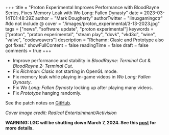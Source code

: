 +++
title = "Proton Experimental Improves Performance with BloodRayne Series, Fixes Memory Leak with Wo Long: Fallen Dynasty"
date = 2023-03-14T01:48:39Z
author = "Mark Dougherty"
authorTwitter = "linuxgamingctr" #do not include @
cover = "/images/proton_experimental/3-13-2023.jpg"
tags = ["news", "software update", "proton experimental"]
keywords = ["proton", "proton experimental", "steam play", "dxvk", "vkd3d", "wine", "valve", "codeweavers"]
description = "Richamn: Clasic and Prototype also got fixes."
showFullContent = false
readingTime = false
draft = false
comments = true
+++
- Improve performance and stability in *BloodRayne: Terminal Cut* & *BloodRayne 2: Terminal Cut*.
- Fix *Richman: Clasic* not starting in OpenGL mode.
- Fix memory leak while playing in-game videos in *Wo Long: Fallen Dynasty*.
- Fix *Wo Long: Fallen Dynasty* locking up after playing many videos.
- Fix *Prototype* hanging randomly.

See the patch notes on [GitHub](https://github.com/ValveSoftware/Proton/wiki/Changelog).

*Cover image credit: Radical Entertainment/Activision*

**WARNING: LGC will be shutting down March 7, 2024. See this [post](https://linuxgamingcentral.com/posts/the-end-of-lgc/) for more details.**
